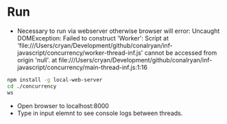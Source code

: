 # Run

- Necessary to run via webserver otherwise browser will error:
  Uncaught DOMException: Failed to construct 'Worker': Script at 'file:///Users/cryan/Development/github/conalryan/inf-javascript/concurrency/worker-thread-inf.js' cannot be accessed from origin 'null'.
  at file:///Users/cryan/Development/github/conalryan/inf-javascript/concurrency/main-thread-inf.js:1:16

```bash
npm install -g local-web-server
cd ./concurrency
ws
```

- Open browser to localhost:8000
- Type in input elemnt to see console logs between threads.
